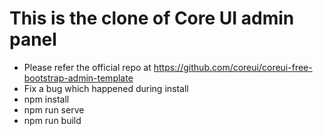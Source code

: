# This is the clone of Core UI admin panel
- Please refer the official repo at https://github.com/coreui/coreui-free-bootstrap-admin-template
- Fix a bug which happened during install
- npm install
- npm run serve
- npm run build